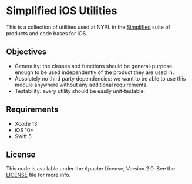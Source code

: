 # Simplified iOS Utilities

This is a collection of utilities used at NYPL in the [Simplified](https://github.com/NYPL-Simplified) suite of products and code bases for iOS.

## Objectives

- Generality: the classes and functions should be general-purpose enough to be used independently of the product they are used in.
- Absolutely no third party dependencies: we want to be able to use this module anywhere without any additional requirements.
- Testability: every utility should be easily unit-testable.

## Requirements

- Xcode 13
- iOS 10+
- Swift 5

## License

This code is available under the Apache License, Version 2.0. See the [LICENSE](LICENSE) file for more info.
